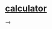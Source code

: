 # <a href="https://joaombdev.github.io/calculator/files/index.html">calculator</a>

<!-- # References

<!-- 
<a href=""></a>
<br>
Repo: <a href=""></a>
<br><br>
--> -->
